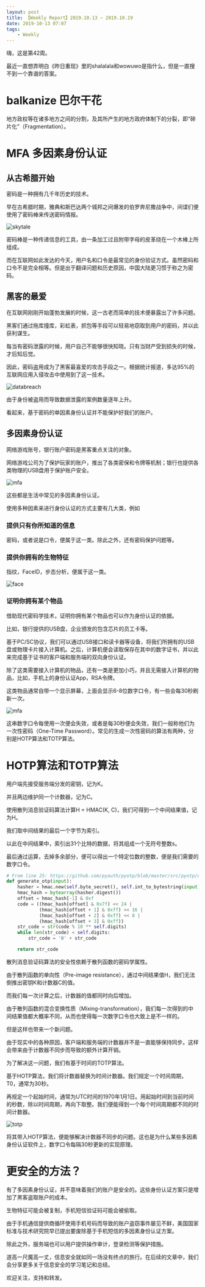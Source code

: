 ```yaml
---
layout: post
title: 【Weekly Report】2019.10.13 ~ 2019.10.19
date: 2019-10-13 07:07
tags:
    - Weekly
---
```


嗨，这是第42周。

最近一直想弄明白《昨日重现》里的shalalala和wowuwo是指什么，但是一直搜不到一个靠谱的答案。

# balkanize 巴尔干花

地方政权等在诸多地方之间的分割，及其所产生的地方政府体制下的分裂，即“碎片化”（Fragmentation）。

# MFA 多因素身份认证

## 从古希腊开始

密码是一种拥有几千年历史的技术。

早在古希腊时期，雅典和斯巴达两个城邦之间爆发的伯罗奔尼撒战争中，间谍们便使用了密码棒来传送密码情报。

![skytale](https://raw.githubusercontent.com/plusplus7/solutions/master/weekly/2019/miscs/week42/Skytale.png)

密码棒是一种传递信息的工具，由一条加工过且附带字母的皮革绕在一个木棒上所组成。

而在互联网如此发达的今天，用户名和口令是最常见的身份验证方式。虽然密码和口令不是完全相等。但是出于翻译问题和历史原因，中国大陆更习惯于称之为密码。

## 黑客的最爱

在互联网刚刚开始蓬勃发展的时候，这一古老而简单的技术便暴露出了许多问题。

黑客们通过拖库撞库，彩虹表，抓包等手段可以轻易地窃取到用户的密码，并以此获利谋生。

每当有密码泄露的时候，用户自己不能够很快知晓。只有当财产受到损失的时候，才后知后觉。

因此，密码盗用成为了黑客最喜爱的攻击手段之一。根据统计报道，多达95%的互联网应用入侵攻击中使用到了这一技术。

![databreach](https://raw.githubusercontent.com/plusplus7/solutions/master/weekly/2019/miscs/week42/databreach.jpg)

由于身份被盗用而导致数据泄露的案例数量逐年上升。

看起来，基于密码的单因素身份认证并不能保护好我们的账户。

## 多因素身份认证

网络游戏账号，银行账户密码是黑客重点关注的对象。

网络游戏公司为了保护玩家的账户，推出了各类密保和令牌等机制；银行也提供各类物理的USB盘用于保护账户安全。

![mfa](https://raw.githubusercontent.com/plusplus7/solutions/master/weekly/2019/miscs/week42/cmb.jpg)

这些都是生活中常见的多因素身份认证。

使用多种因素来进行身份认证的方式主要有几大类，例如

### 提供只有你所知道的信息

密码，或者说是口令，便属于这一类。除此之外，还有密码保护问题等。

### 提供你拥有的生物特征

指纹，FaceID，步态分析，便属于这一类。

![face](https://raw.githubusercontent.com/plusplus7/solutions/master/weekly/2019/miscs/week42/faceid.jpg)

### 证明你拥有某个物品

借助现代密码学技术，证明你拥有某个物品也可以作为身份认证的依据。

比如，银行提供的USB盘，企业颁发的包含芯片的员工卡等。

基于PC/SC协议，我们可以通过USB接口和读卡器等设备，将我们所拥有的USB盘或物理卡片接入计算机。之后，计算机便会读取保存在其中的数字证书，并以此来完成基于证书的客户端和服务端的双向身份认证。

除了这类需要接入计算机的物品，还有一类是更加小巧，并且无需接入计算机的物品，比如，手机上的身份认证App，RSA令牌。

这类物品通常自带一个显示屏幕，上面会显示6-8位数字口令，有一些会每30秒刷新一次。

![mfa](https://raw.githubusercontent.com/plusplus7/solutions/master/weekly/2019/miscs/week42/mfatoken.jpg)

这串数字口令每使用一次便会失效，或者是每30秒便会失效，我们一般称他们为一次性密码（One-Time Password）。常见的生成一次性密码的算法有两种，分别是HOTP算法和TOTP算法。

# HOTP算法和TOTP算法

用户端先接受服务端分发的密钥，记为K。

并且两边维护同一个计数器，记为C。

使用散列消息验证码算法计算H = HMAC(K, C)，我们可得到一个中间结果值，记为H。

我们取中间结果的最后一个字节为索引。

以此在中间结果中，索引出31个比特的数据，将其组成一个无符号整数s。

最后通过运算，去掉多余部分，便可以得出一个特定位数的整数，便是我们需要的数字口令。

```python
# From line 25: https://github.com/pyauth/pyotp/blob/master/src/pyotp/otp.py
def generate_otp(input):
    hasher = hmac.new(self.byte_secret(), self.int_to_bytestring(input), self.digest)
    hmac_hash = bytearray(hasher.digest())
    offset = hmac_hash[-1] & 0xf
    code = ((hmac_hash[offset] & 0x7f) << 24 |
            (hmac_hash[offset + 1] & 0xff) << 16 |
            (hmac_hash[offset + 2] & 0xff) << 8 |
            (hmac_hash[offset + 3] & 0xff))
    str_code = str(code % 10 ** self.digits)
    while len(str_code) < self.digits:
        str_code = '0' + str_code

    return str_code
```

散列消息验证码算法的安全性依赖于散列函数的密码学属性。

由于散列函数的单向性（Pre-image resistance），通过中间结果值H，我们无法倒推出密钥K和计数器C的值。

而我们每一次计算之后，计数器的值都同时向后增加。

由于散列函数的混合变换性质（Mixing-transformation），我们每一次得到的中间结果值都大概率不同，从而也使得每一次数字口令也大致上是不一样的。

但是这样也带来一个新问题。

由于现实中的各种原因，客户端和服务端的计数器并不是一直能够保持同步。这样会带来由于计数器不同步而导致的额外计算开销。

为了解决这一问题，我们有基于时间的TOTP算法。

基于HOTP算法，我们将计数器替换为时间计数器。我们规定一个时间周期，T0，通常为30秒。

再规定一个起始时间，通常为UTC时间的1970年1月1日。用起始时间到当前时间的秒数，除以时间周期，再向下取整。我们便能得到一个每个时间周期都不同的时间计数器。

![totp](https://raw.githubusercontent.com/plusplus7/solutions/master/weekly/2019/miscs/week42/totp.svg)

将其带入HOTP算法，便能够解决计数器不同步的问题。这也是为什么某些多因素身份认证软件上，数字口令每隔30秒更新的实现原理。

# 更安全的方法？

有了多因素身份认证，并不意味着我们的账户是安全的。这些身份认证方案只是增加了黑客盗取账户的成本。

生物特征可能会被复制，手机短信验证码可能会被偷取。

由于手机通信提供商循环使用手机号码而导致的账户盗窃事件屡见不鲜，美国国家标准与技术研究院早已提出要废除基于手机短信的多因素身份认证方案。

除此之外，服务端也可以用户提供操作审计，登录检测等保护措施。

道高一尺魔高一丈，信息安全就如同一场没有终点的旅行。在后续的文章中，我们会分享更多关于信息安全的学习笔记和总结。

欢迎关注，支持和转发。
